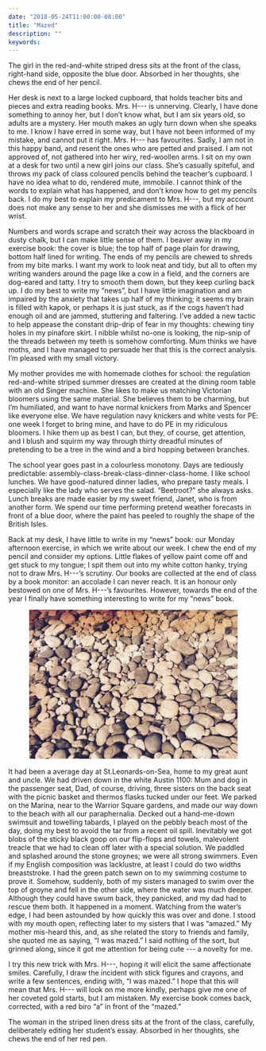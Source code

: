 ```yaml
---
date: "2018-05-24T11:00:00-08:00"
title: "Mazed"
description: ""
keywords:
---
```


The girl in the red-and-white striped dress sits at the front of the class, right-hand side,
opposite the blue door.  Absorbed in her thoughts, she chews the end of her pencil.

<!--more-->	
	
Her desk is next to a large locked cupboard, that holds teacher bits and pieces and extra reading
books. Mrs. H--- is unnerving. Clearly, I have done something to annoy her, but I don’t know what,
but I am six years old, so adults are a mystery. Her mouth makes an ugly turn down when she speaks
to me. I know I have erred in some way, but I have not been informed of my mistake, and cannot put
it right. Mrs. H--- has favourites. Sadly, I am not in this happy band, and resent the ones who are
petted and praised. I am not approved of, not gathered into her wiry, red-woollen arms. I sit on my
own at a desk for two until a new girl joins our class. She’s casually spiteful, and throws my pack
of class coloured pencils behind the teacher’s cupboard. I have no idea what to do, rendered mute,
immobile. I cannot think of the words to explain what has happened, and don’t know how to get my
pencils back. I do my best to explain my predicament to Mrs. H---, but my account does not make any
sense to her and she dismisses me with a flick of her wrist.

Numbers and words scrape and scratch their way across the blackboard in dusty chalk, but I can make
little sense of them. I beaver away in my exercise book: the cover is blue; the top half of page
plain for drawing, bottom half lined for writing. The ends of my pencils are chewed to shreds from
my bite marks. I want my work to look neat and tidy, but all to often my writing wanders around the
page like a cow in a field, and the corners are dog-eared and tatty. I try to smooth them down, but
they keep curling back up. I do my best to write my “news”, but I have little imagination and am
impaired by the anxiety that takes up half of my thinking; it seems my brain is filled with kapok,
or perhaps it is just stuck, as if the cogs haven’t had enough oil and are jammed, stuttering and
faltering. I’ve added a new tactic to help appease the constant drip-drip of fear in my thoughts:
chewing tiny holes in my pinafore skirt. I nibble whilst no-one is looking, the nip-snip of the
threads between my teeth is somehow comforting. Mum thinks we have moths, and I have managed to
persuade her that this is the correct analysis. I’m pleased with my small victory.
	
My mother provides me with homemade clothes for school: the regulation red-and-white striped summer
dresses are created at the dining room table with an old Singer machine. She likes to make us
matching Victorian bloomers using the same material. She believes them to be charming, but I’m
humiliated, and want to have normal knickers from Marks and Spencer like everyone else. We have
regulation navy knickers and white vests for PE: one week I forget to bring mine, and have to do PE
in my ridiculous bloomers. I hike them up as best I can, but they, of course, get attention, and I
blush and squirm my way through thirty dreadful minutes of pretending to be a tree in the wind and a
bird hopping between branches.

The school year goes past in a colourless monotony. Days are tediously predictable:
assembly-class-break-class-dinner-class-home. I like school lunches. We have good-natured dinner
ladies, who prepare tasty meals. I especially like the lady who serves the salad. “Beetroot?” she
always asks. Lunch breaks are made easier by my sweet friend, Janet, who is from another form. We
spend our time performing pretend weather forecasts in front of a blue door, where the paint has
peeled to roughly the shape of the British Isles.
 
Back at my desk, I have little to write in my “news” book: our Monday afternoon exercise, in which
we write about our week. I chew the end of my pencil and consider my options. Little flakes of
yellow paint come off and get stuck to my tongue; I spit them out into my white cotton hanky, trying
not to draw Mrs. H---’s scrutiny. Our books are collected at the end of class by a book monitor: an
accolade I can never reach. It is an honour only bestowed on one of Mrs. H---’s favourites. However,
towards the end of the year I finally have something interesting to write for my “news” book.

<center>
<img style="max-width:30em;" src="/images/IMG_0489_edit.jpg" alt="Pebbles Picture"/>
</center>
		
It had been a average day at St.Leonards-on-Sea, home to my great aunt and uncle. We had driven down
in the white Austin 1100: Mum and dog in the passenger seat, Dad, of course, driving, three sisters
on the back seat with the picnic basket and thermos flasks tucked under our feet. We parked on the
Marina, near to the Warrior Square gardens, and made our way down to the beach with all our
paraphernalia. Decked out a hand-me-down swimsuit and towelling tabards, I played on the pebbly
beach most of the day, doing my best to avoid the tar from a recent oil spill. Inevitably we got
blobs of the sticky black goop on our flip-flops and towels, malevolent treacle that we had to clean
off later with a special solution. We paddled and splashed around the stone groynes; we were all
strong swimmers. Even if my English composition was lacklustre, at least I could do two widths
breaststroke. I had the green patch sewn on to my swimming costume to prove it. Somehow, suddenly,
both of my sisters managed to swim over the top of groyne and fell in the other side, where the
water was much deeper. Although they could have swum back, they panicked, and my dad had to rescue
them both. It happened in a moment. Watching from the water’s edge, I had been astounded by how
quickly this was over and done. I stood with my mouth open, reflecting later to my sisters that I
was “amazed.” My mother mis-heard this, and, as she related the story to friends and family, she
quoted me as saying, “I was mazed.” I said nothing of the sort, but grinned along, since it got me
attention for being cute --- a novelty for me.

I try this new trick with Mrs. H---, hoping it will elicit the same affectionate smiles. Carefully, I
draw the incident with stick figures and crayons, and write a few sentences, ending with, “I was
mazed.” I hope that this will mean that Mrs. H--- will look on me more kindly, perhaps give me one of
her coveted gold starts, but I am mistaken. My exercise book comes back, corrected, with a red biro
“a” in front of the “mazed.”

The woman in the striped linen dress sits at the front of the class, carefully, deliberately editing
her student’s essay.  Absorbed in her thoughts, she chews the end of her red pen.
